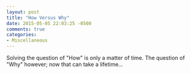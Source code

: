 ```yaml
---
layout: post
title: "How Versus Why"
date: 2015-05-05 22:03:25 -0500
comments: true
categories: 
- Miscellaneous
---
```

Solving the question of "How" is only a matter of time.  The question of "Why"
however; now that can take a lifetime...
